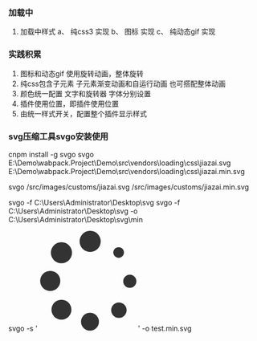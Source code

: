 ### 加载中

1. 加载中样式
a、 纯css3 实现
b、 图标 实现
c、 纯动态gif 实现

### 实践积累
1. 图标和动态gif   使用旋转动画，整体旋转
2. 纯css包含子元素    子元素渐变动画和自运行动画   也可搭配整体动画
3. 颜色统一配置   文字和旋转器 字体分别设置  
4. 插件使用位置，即插件使用位置
5. 由统一样式开关，配置整个插件显示样式



### svg压缩工具svgo安装使用
cnpm install -g svgo
svgo   E:\Demo\wabpack.Project\Demo\src\vendors\loading\css\jiazai.svg    E:\Demo\wabpack.Project\Demo\src\vendors\loading\css\jiazai.min.svg

svgo   /src/images/customs/jiazai.svg    /src/images/customs/jiazai.min.svg


svgo -f   C:\Users\Administrator\Desktop\svg 
svgo -f C:\Users\Administrator\Desktop\svg -o C:\Users\Administrator\Desktop\svg\min


svgo -s '<svg class="icon" width="200" height="200" viewBox="0 0 1024 1024" xmlns="http://www.w3.org/2000/svg"><path fill="#333" d="M772.86 221.677a54.351 54.351 0 10108.702 0 54.351 54.351 0 10-108.702 0zM873.818 515.4a67.087 67.087 0 10134.174 0 67.087 67.087 0 10-134.174 0zM750.78 810.595a78.975 78.975 0 10157.95 0 78.975 78.975 0 10-157.95 0zM443.345 928.641a91.487 91.487 0 10182.973 0 91.487 91.487 0 10-182.973 0zM141.878 805.955a101.902 101.902 0 10203.805 0 101.902 101.902 0 10-203.805 0zM428.769 107.87a107.854 107.854 0 10215.709 0 107.854 107.854 0 10-215.709 0zM135.926 224.22a107.854 107.854 0 10215.709 0 107.854 107.854 0 10-215.71 0zM26.664 512.008a102.766 102.766 0 10205.532 0 102.766 102.766 0 10-205.532 0z"/></svg>' -o test.min.svg


